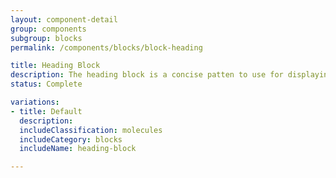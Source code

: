 ```yaml
---
layout: component-detail
group: components
subgroup: blocks
permalink: /components/blocks/block-heading

title: Heading Block
description: The heading block is a concise patten to use for displaying a heading along with teaser.
status: Complete

variations:
- title: Default
  description:
  includeClassification: molecules
  includeCategory: blocks
  includeName: heading-block

---
```

